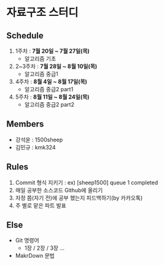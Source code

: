 # 자료구조 스터디



## Schedule
1. 1주차 : __7월 20일 ~ 7월 27일(목)__
	* 알고리즘 기초 
2. 2~3주차 : __7월 28일 ~ 8월 10일(목)__
	* 알고리즘 중급1 
3. 4주차 : __8월 4일 ~ 8월 17일(목)__
	* 알고리즘 중급2 part1 
4. 5주차 : __8월 11일 ~ 8월 24일(목)__
	* 알고리즘 중급2 part2


## Members
* 강석윤 : 1500sheep
* 김민규 : kmk324

## Rules
1. Commit 형식 지키기 : ex) [sheep1500] queue 1 completed
2. 매일 공부한 소스코드 Github에 올리기
3. 자정 쯤(자기 전)에 공부 했는지 피드백하기(by 카카오톡)
4. 주 별로 맡은 파트 발표







## Else
* Git 명령어
	* 1장 / 2장 / 3장 ... 
* MakrDown 문법
